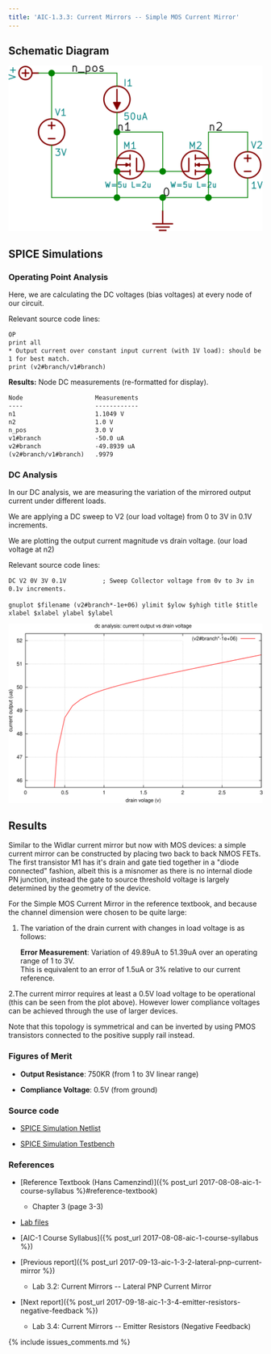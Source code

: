 ```yaml
---
title: 'AIC-1.3.3: Current Mirrors -- Simple MOS Current Mirror' 
---
```


## Schematic Diagram 

![Simple MOS Current Mirror Schematic](/linked_files/2017-09-15-aic-1-3-3-simple-mos-current-mirror_1.svg)

## SPICE Simulations 

### Operating Point Analysis 

Here, we are calculating the DC voltages (bias voltages) at every node of our
circuit.

Relevant source code lines:

~~~
OP                      
print all               
* Output current over constant input current (with 1V load): should be 1 for best match.
print (v2#branch/v1#branch)
~~~

**Results:** Node DC measurements (re-formatted for display). 

~~~
Node                    Measurements
----                    ------------
n1                      1.1049 V
n2                      1.0 V
n_pos                   3.0 V
v1#branch               -50.0 uA
v2#branch               -49.8939 uA
(v2#branch/v1#branch)   .9979
~~~

### DC Analysis 

In our DC analysis, we are measuring the variation of the mirrored output current 
under different loads.

We are applying a DC sweep to V2 (our load voltage) from 0 to 3V in 0.1V 
increments. 

We are plotting the output current magnitude vs drain voltage. 
(our load voltage at n2)

Relevant source code lines:

~~~
DC V2 0V 3V 0.1V          ; Sweep Collector voltage from 0v to 3v in 0.1v increments.

gnuplot $filename (v2#branch*-1e+06) ylimit $ylow $yhigh title $title xlabel $xlabel ylabel $ylabel 
~~~

![Simple MOS Current Mirror Simulation DC](/linked_files/2017-09-15-aic-1-3-3-simple-mos-current-mirror_2.svg)

## Results 

Similar to the Widlar current mirror but now with MOS devices: a simple current
mirror can be constructed by placing two back to back NMOS FETs. The first
transistor M1 has it's drain and gate tied together in a "diode connected"
fashion, albeit this is a misnomer as there is no internal diode PN junction,
instead the gate to source threshold voltage is largely determined by the
geometry of the device. 

For the Simple MOS Current Mirror in the reference textbook, and because the
channel dimension were chosen to be quite large:

1. The variation of the drain current with changes in load voltage is as
    follows:

    **Error Measurement**: Variation of 49.89uA to 51.39uA over an operating
    range of 1 to 3V.  
    This is equivalent to an error of 1.5uA or 3% relative to our current 
    reference. 

2.The current mirror requires at least a 0.5V load voltage to be operational
    (this can be seen from the plot above). However lower compliance voltages can 
    be achieved through the use of larger devices.

Note that this topology is symmetrical and can be inverted by using PMOS 
    transistors connected to the positive supply rail instead. 

### Figures of Merit

* **Output Resistance**: 750KR (from 1 to 3V linear range)

* **Compliance Voltage**: 0.5V (from ground)

### Source code

* [SPICE Simulation Netlist](https://github.com/camilotejeiro/aic_1_lab/blob/master/lab_assignments/3_current_mirrors/3_simple_mos_current_mirror/simple_mos_current_mirror_simulation_netlist.spice)

* [SPICE Simulation Testbench](https://github.com/camilotejeiro/aic_1_lab/blob/master/lab_assignments/3_current_mirrors/3_simple_mos_current_mirror/simple_mos_current_mirror_simulation_testbench.spice)

### References

* [Reference Textbook (Hans Camenzind)]({% post_url 2017-08-08-aic-1-course-syllabus %}#reference-textbook) 
    + Chapter 3 (page 3-3)

* [Lab files](https://github.com/camilotejeiro/aic_1_lab/tree/master/lab_assignments/3_current_mirrors/3_simple_mos_current_mirror)

* [AIC-1 Course Syllabus]({% post_url 2017-08-08-aic-1-course-syllabus %})

* [Previous report]({% post_url 2017-09-13-aic-1-3-2-lateral-pnp-current-mirror %})
    + Lab 3.2: Current Mirrors -- Lateral PNP Current Mirror

* [Next report]({% post_url 2017-09-18-aic-1-3-4-emitter-resistors-negative-feedback %})
    + Lab 3.4: Current Mirrors -- Emitter Resistors (Negative Feedback)

{% include issues_comments.md %}
